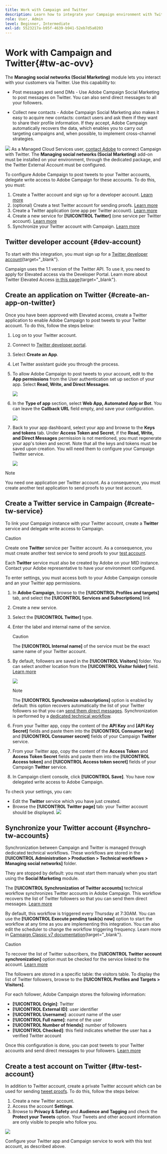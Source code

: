 ```yaml
---
title: Work with Campaign and Twitter
description: Learn how to integrate your Campaign environment with Twitter
role: User, Admin
level: Beginner, Intermediate
exl-id: 5523217a-b95f-4639-b941-52eb7d5a0203
---
```

# Work with Campaign and Twitter{#tw-ac-ovv}

The **Managing social networks (Social Marketing)** module lets you interact with your customers via Twitter. Use this capability to:

* Post messages and send DMs - Use Adobe Campaign Social Marketing to post messages on Twitter. You can also send direct messages to all your followers.

* Collect new contacts - Adobe Campaign Social Marketing also makes it easy to acquire new contacts: contact users and ask them if they want to share their profile information. If they accept, Adobe Campaign automatically recovers the data, which enables you to carry out targeting campaigns and, when possible, to implement cross-channel strategies.

![](../assets/do-not-localize/speech.png) As a Managed Cloud Services user, [contact Adobe](../start/campaign-faq.md#support) to connect Campaign with Twitter. The  **Managing social networks (Social Marketing)** add-on must be installed on your environment, through the dedicated package, and the Twitter External Account must be configured.


To configure Adobe Campaign to post tweets to your Twitter accounts, delegate write access to Adobe Campaign for these accounts. To do this, you must:

1. Create a Twitter account and sign up for a developer account. [Learn more](#dev-account)
1. (optional) Create a test Twitter account for sending proofs. [Learn more](#tw-test-account)
1. Create a Twitter application (one app per Twitter account). [Learn more](#create-an-app-on-twitter)
1. Create a new service for **[!UICONTROL Twitter]** (one service per Twitter account). [Learn more](#create-tw-service)
1. Synchronize your Twitter account with Campaign. [Learn more](#synchro-tw-accounts)

## Twitter developer account {#dev-account}

To start with this integration, you must sign up for a [Twitter developer account](developer.twitter.com){target="_blank"}.

Campaign uses the 1.1 version of the Twitter API. To use it, you need to apply for Elevated access via the Developer Portal. Learn more about Twitter Elevated Access [in this page](https://developer.twitter.com/en/portal/products/elevated){target="_blank"}.

## Create an application on Twitter {#create-an-app-on-twitter}

Once you have been approved with Elevated access, create a Twitter application to enable Adobe Campaign to post tweets to your Twitter account. To do this, follow the steps below:

1. Log on to your Twitter account.
1. Connect to [Twitter developer portal](https://developer.twitter.com/en/apps).
1. Select **Create an App**.
1. Let Twitter assistant guide you through the process.
1. To allow Adobe Campaign to post tweets to your account, edit to the **App permissions** from the User authentication set up section of your app. Select **Read, Write, and Direct Messages**. 

   ![](assets/tw-permissions.png)
   
1. In the **Type of app** section, select **Web App, Automated App or Bot**. You can leave the **Callback URL** field empty, and save your configuration.

   ![](assets/tw-app-type.png)

1. Back to your app dashboard, select your app and browse to the **Keys and tokens** tab. Under **Access Token and Secret**, if the **Read, Write, and Direct Messages** permission is not mentioned, you must regenerate your app's token and secret. Note that all the keys and tokens must be saved upon creation. You will need them to configure your Campaign Twitter service.

   ![](assets/tw-permissions-check.png)


>[!NOTE]
>
>You need one application per Twitter account. As a consequence, you must create another test application to send proofs to your test account.
>

## Create a Twitter service in Campaign {#create-tw-service}

To link your Campaign instance with your Twitter account, create a **Twitter** service and delegate write access to Campaign. 

>[!CAUTION]
>
>Create one **Twitter** service per Twitter account. As a consequence, you must create another test service to send proofs to your [test account](#tw-test-account).
>
>Each **Twitter** service must also be created by Adobe on your MID instance. Contact your Adobe representative to have your environment configured.
>

To enter settings, you must access both to your Adobe Campaign console and an your Twitter app permissions.

1. In **Adobe Campaign**, browse to the **[!UICONTROL Profiles and targets]** tab, and select the **[!UICONTROL Services and Subscriptions]** link
1. Create a new service.
1. Select the **[!UICONTROL Twitter]** type.
1. Enter the label and internal name of the service.

   >[!CAUTION]
   >
   >The **[!UICONTROL Internal name]** of the service must be the exact same name of your Twitter account. 
   >

1. By default, followers are saved in the **[!UICONTROL Visitors]** folder. You can select another location from the **[!UICONTROL Visitor folder]** field. [Learn more](../send/twitter.md#direct-tw-messages)

   ![](assets/tw-service-in-ac.png)
   
   >[!NOTE]
   >
   >The **[!UICONTROL Synchronize subscriptions]** option is enabled by default: this option recovers automatically the list of your Twitter followers so that you can [send them direct messages](../send/twitter.md#direct-tw-messages). Synchronization is performed by a [dedicated technical workflow](#synchro-tw-accounts). 

1. From your Twitter app, copy the content of the **API Key** and **[API Key Secret]** fields and paste them into the **[!UICONTROL Consumer key]** and **[!UICONTROL Consumer secret]** fields of your Campaign **Twitter** service.

1. From your Twitter app, copy the content of the **Access Token** and **Access Token Secret** fields and paste them into the **[!UICONTROL Access token]** and **[!UICONTROL Access token secret]** fields of your Campaign **Twitter** service.

1. In Campaign client console, click **[!UICONTROL Save]**. You have now delegated write access to Adobe Campaign.

To check your settings, you can:

* Edit the **Twitter** service which you have just created.
* Browse the **[!UICONTROL Twitter page]** tab: your Twitter account should be displayed. 
   ![](assets/tw-page.png)


## Synchronize your Twitter account {#synchro-tw-accounts}

Synchronization between Campaign and Twitter is managed through dedicated technical workflows. These workflows are stored in the **[!UICONTROL Administration > Production > Technical workflows > Managing social networks]** folder. 

They are stopped by default: you must start them manualy when you start using the **Social Marketing** module.

The **[!UICONTROL Synchronization of Twitter accounts]** technical workflow synchronizes Twitter accounts in Adobe Campaign. This workflow recovers the list of Twitter followers so that you can send them direct messages. [Learn more](../send/twitter.md#direct-tw-messages)

By default, this workflow is triggered every Thursday at 7:30AM. You can use the **[!UICONTROL Execute pending task(s) now]** option to start the workflow at any time as you are implementing this integration.  You can also edit the scheduler to change the workflow triggering frequency. Learn more in [Campaign Classic v7 documentation](https://experienceleague.adobe.com/docs/campaign-classic/using/automating-with-workflows/flow-control-activities/scheduler.html){target="_blank"}.

>[!CAUTION]
>
>To recover the list of Twitter subscribers, the **[!UICONTROL Twitter account synchronization]** option must be checked for the service linked to the account. [Learn more](#create-tw-service)

The followers are stored in a specific table: the visitors table. To display the list of Twitter followers, browse to the **[!UICONTROL Profiles and Targets > Visitors]**.

For each follower, Adobe Campaign stores the following information:

* **[!UICONTROL Origin]**: Twitter
* **[!UICONTROL External ID]**: user identifier
* **[!UICONTROL Username]**: account name of the user
* **[!UICONTROL Full name]**: name of the user
* **[!UICONTROL Number of friends]**: number of followers
* **[!UICONTROL Checked]**: this field indicates whether the user has a verified Twitter account

Once this configuration is done, you can post tweets to your Twitter accounts and send direct messages to your followers. [Learn more](../send/twitter.md)

## Create a test account on Twitter {#tw-test-account}

In addition to Twitter account, create a private Twitter account which can be used for sending [tweet proofs](../send/twitter.md#send-tw-proofs). To do this, follow the steps below:

1. Create a new Twitter account.
1. Access the account  **Settings**.
1. Browse to **Privacy & Safety** and **Audience and Tagging** and check the **Protect your Tweets** option. Your Tweets and other account information are only visible to people who follow you.

![](assets/social_tw_test_page.png)

Configure your Twitter app and Campaign service to work with this test account, as described above.
